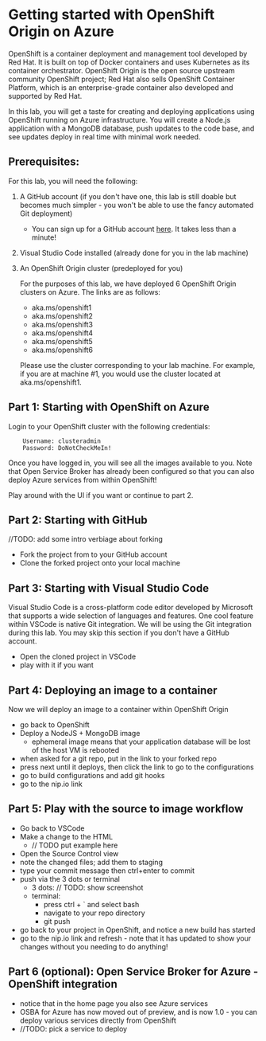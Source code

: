 # Getting started with OpenShift Origin on Azure

OpenShift is a container deployment and management tool developed by Red Hat. It is built on top of Docker containers and uses Kubernetes as its container orchestrator. OpenShift Origin is the open source upstream community OpenShift project; Red Hat also sells OpenShift Container Platform, which is an enterprise-grade container also developed and supported by Red Hat.

In this lab, you will get a taste for creating and deploying applications using OpenShift running on Azure infrastructure. You will create a Node.js application with a MongoDB database, push updates to the code base, and see updates deploy in real time with minimal work needed.

## Prerequisites:
For this lab, you will need the following:
1. A GitHub account (if you don't have one, this lab is still doable but becomes much simpler - you won't be able to use the fancy automated Git deployment)
    - You can sign up for a GitHub account [here](https://github.com/join). It takes less than a minute!
1. Visual Studio Code installed (already done for you in the lab machine)
1. An OpenShift Origin cluster (predeployed for you)

    For the purposes of this lab, we have deployed 6 OpenShift Origin clusters on Azure. The links are as follows:
    - aka.ms/openshift1
    - aka.ms/openshift2
    - aka.ms/openshift3
    - aka.ms/openshift4
    - aka.ms/openshift5
    - aka.ms/openshift6

    Please use the cluster corresponding to your lab machine. For example, if you are at machine #1, you would use the cluster located at aka.ms/openshift1.

## Part 1: Starting with OpenShift on Azure
Login to your OpenShift cluster with the following credentials:

        Username: clusteradmin
        Password: DoNotCheckMeIn!

Once you have logged in, you will see all the images available to you. Note that Open Service Broker has already been configured so that you can also deploy Azure services from within OpenShift!

Play around with the UI if you want or continue to part 2.

## Part 2: Starting with GitHub
//TODO: add some intro verbiage about forking

- Fork the project from <LINK TBD> to your GitHub account
- Clone the forked project onto your local machine

## Part 3: Starting with Visual Studio Code
Visual Studio Code is a cross-platform code editor developed by Microsoft that supports a wide selection of languages and features. One cool feature within VSCode is native Git integration. We will be using the Git integration during this lab. You may skip this section if you don't have a GitHub account.

- Open the cloned project in VSCode
- play with it if you want

## Part 4: Deploying an image to a container
Now we will deploy an image to a container within OpenShift Origin
- go back to OpenShift
- Deploy a NodeJS + MongoDB image
    - ephemeral image means that your application database will be lost of the host VM is rebooted
- when asked for a git repo, put in the link to your forked repo
- press next until it deploys, then click the link to go to the configurations
- go to build configurations and add git hooks
- go to the nip.io link

## Part 5: Play with the source to image workflow
- Go back to VSCode
- Make a change to the HTML
    * // TODO put example here
- Open the Source Control view
- note the changed files; add them to staging
- type your commit message then ctrl+enter to commit
- push via the 3 dots or terminal
    - 3 dots: // TODO: show screenshot
    - terminal: 
        - press ctrl + ` and select bash
        - navigate to your repo directory
        - git push
- go back to your project in OpenShift, and notice a new build has started
- go to the nip.io link and refresh - note that it has updated to show your changes without you needing to do anything!

## Part 6 (optional): Open Service Broker for Azure - OpenShift integration
- notice that in the home page you also see Azure services
- OSBA for Azure has now moved out of preview, and is now 1.0 - you can deploy various services directly from OpenShift
- //TODO: pick a service to deploy 
